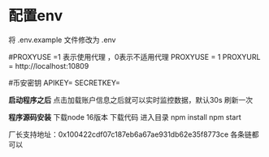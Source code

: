 # 配置env

将 .env.example  文件修改为 .env

#PROXYUSE =1 表示使用代理 ，0表示不适用代理
PROXYUSE =  1
PROXYURL =  http://localhost:10809  

#币安密钥
APIKEY= 
SECRETKEY= 


**启动程序之后**
点击加载账户信息之后就可以实时监控数据，默认30s 刷新一次

**程序源码安装**
下载node 16版本
下载代码
进入目录
npm install
npm start

厂长支持地址：0x100422cdf07c187eb6a67ae931db62e35f8773ce
各条链都可以